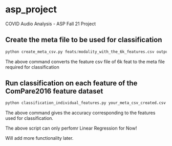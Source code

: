 # asp_project
COVID Audio Analysis - ASP Fall 21 Project


## Create the meta file to be used for classification

```python
python create_meta_csv.py feats/modality_with_the_6k_features.csv output_meta.csv
```

The above command converts the feature csv file of 6k feat to the meta file required for classification




## Run classification on each feature of the ComPare2016 feature dataset

```python
python classification_individual_features.py your_meta_csv_created.csv output_text_file_name.txt
```

The above command gives the accuracy corresponding to the features used for classification.

The above script can only perfomr Linear Regression for Now!

Will add more functionality later.
